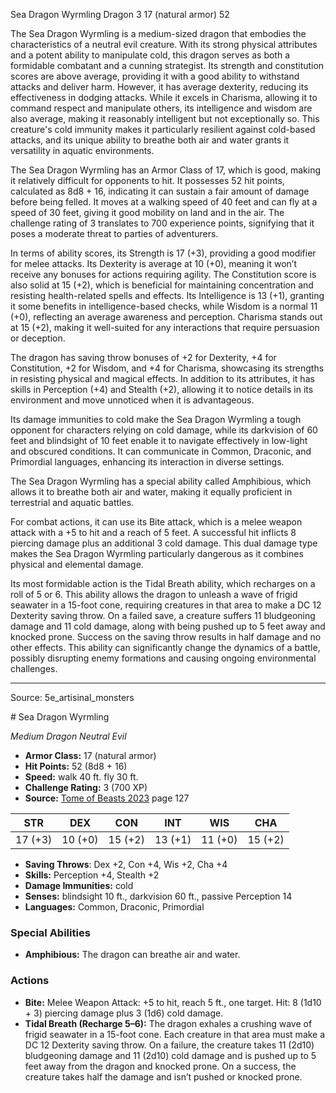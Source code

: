 <MonsterName/>Sea Dragon Wyrmling</MonsterName>
<CreatureType/>Dragon</CreatureType>
<CR/>3</CR>
<AC/>17 (natural armor)</AC>
<HP/>52</HP>
<summary>The Sea Dragon Wyrmling is a medium-sized dragon that embodies the characteristics of a neutral evil creature. With its strong physical attributes and a potent ability to manipulate cold, this dragon serves as both a formidable combatant and a cunning strategist. Its strength and constitution scores are above average, providing it with a good ability to withstand attacks and deliver harm. However, it has average dexterity, reducing its effectiveness in dodging attacks. While it excels in Charisma, allowing it to command respect and manipulate others, its intelligence and wisdom are also average, making it reasonably intelligent but not exceptionally so. This creature's cold immunity makes it particularly resilient against cold-based attacks, and its unique ability to breathe both air and water grants it versatility in aquatic environments. </summary>

<detail>

The Sea Dragon Wyrmling has an Armor Class of 17, which is good, making it relatively difficult for opponents to hit. It possesses 52 hit points, calculated as 8d8 + 16, indicating it can sustain a fair amount of damage before being felled. It moves at a walking speed of 40 feet and can fly at a speed of 30 feet, giving it good mobility on land and in the air. The challenge rating of 3 translates to 700 experience points, signifying that it poses a moderate threat to parties of adventurers.

In terms of ability scores, its Strength is 17 (+3), providing a good modifier for melee attacks. Its Dexterity is average at 10 (+0), meaning it won’t receive any bonuses for actions requiring agility. The Constitution score is also solid at 15 (+2), which is beneficial for maintaining concentration and resisting health-related spells and effects. Its Intelligence is 13 (+1), granting it some benefits in intelligence-based checks, while Wisdom is a normal 11 (+0), reflecting an average awareness and perception. Charisma stands out at 15 (+2), making it well-suited for any interactions that require persuasion or deception.

The dragon has saving throw bonuses of +2 for Dexterity, +4 for Constitution, +2 for Wisdom, and +4 for Charisma, showcasing its strengths in resisting physical and magical effects. In addition to its attributes, it has skills in Perception (+4) and Stealth (+2), allowing it to notice details in its environment and move unnoticed when it is advantageous.

Its damage immunities to cold make the Sea Dragon Wyrmling a tough opponent for characters relying on cold damage, while its darkvision of 60 feet and blindsight of 10 feet enable it to navigate effectively in low-light and obscured conditions. It can communicate in Common, Draconic, and Primordial languages, enhancing its interaction in diverse settings.

The Sea Dragon Wyrmling has a special ability called Amphibious, which allows it to breathe both air and water, making it equally proficient in terrestrial and aquatic battles. 

For combat actions, it can use its Bite attack, which is a melee weapon attack with a +5 to hit and a reach of 5 feet. A successful hit inflicts 8 piercing damage plus an additional 3 cold damage. This dual damage type makes the Sea Dragon Wyrmling particularly dangerous as it combines physical and elemental damage.

Its most formidable action is the Tidal Breath ability, which recharges on a roll of 5 or 6. This ability allows the dragon to unleash a wave of frigid seawater in a 15-foot cone, requiring creatures in that area to make a DC 12 Dexterity saving throw. On a failed save, a creature suffers 11 bludgeoning damage and 11 cold damage, along with being pushed up to 5 feet away and knocked prone. Success on the saving throw results in half damage and no other effects. This ability can significantly change the dynamics of a battle, possibly disrupting enemy formations and causing ongoing environmental challenges.</detail>



---

Source: 5e_artisinal_monsters

<statblock>
# Sea Dragon Wyrmling

*Medium* *Dragon* *Neutral Evil*

- **Armor Class:** 17 (natural armor)
- **Hit Points:** 52 (8d8 + 16)
- **Speed:** walk 40 ft. fly 30 ft.
- **Challenge Rating:** 3 (700 XP)
- **Source:** [Tome of Beasts 2023](https://koboldpress.com/kpstore/product/tome-of-beasts-1-2023-edition/) page 127

| STR | DEX | CON | INT | WIS | CHA |
| --- | --- | --- | --- | --- | --- |
| 17 (+3) | 10 (+0) | 15 (+2) | 13 (+1) | 11 (+0) | 15 (+2) |

- **Saving Throws**: Dex +2, Con +4, Wis +2, Cha +4
- **Skills:** Perception +4, Stealth +2
- **Damage Immunities:** cold
- **Senses:** blindsight 10 ft., darkvision 60 ft., passive Perception 14
- **Languages:** Common, Draconic, Primordial

### Special Abilities

- **Amphibious:** The dragon can breathe air and water.

### Actions

- **Bite:** Melee Weapon Attack: +5 to hit, reach 5 ft., one target. Hit: 8 (1d10 + 3) piercing damage plus 3 (1d6) cold damage.
- **Tidal Breath (Recharge 5–6):** The dragon exhales a crushing wave of frigid seawater in a 15-foot cone. Each creature in that area must make a DC 12 Dexterity saving throw. On a failure, the creature takes 11 (2d10) bludgeoning damage and 11 (2d10) cold damage and is pushed up to 5 feet away from the dragon and knocked prone. On a success, the creature takes half the damage and isn’t pushed or knocked prone.
</statblock>


